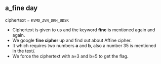 ## a_fine day

ciphertext = ```KVMO_ZVN_DKH_UDSR```

- Ciphertext is given to us and the keyword **fine** is mentioned again and again.
- We google **fine cipher** up and find out about Affine cipher.
- It which requires two numbers **a** and **b**, also a number 35 is mentioned in the text/.
- We force the ciphertext with a=3 and b=5 to get the flag.